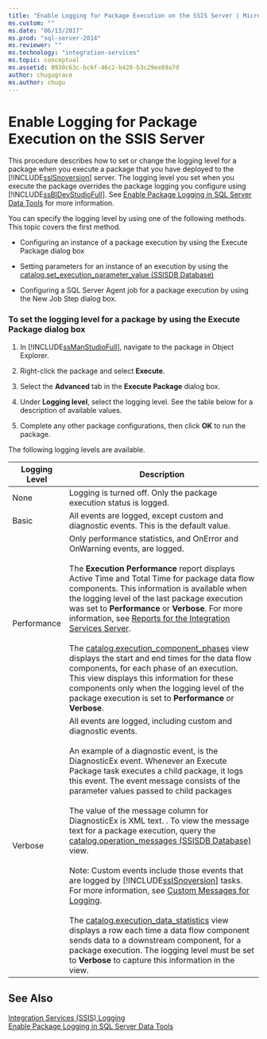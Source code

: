 ```yaml
---
title: "Enable Logging for Package Execution on the SSIS Server | Microsoft Docs"
ms.custom: ""
ms.date: "06/13/2017"
ms.prod: "sql-server-2014"
ms.reviewer: ""
ms.technology: "integration-services"
ms.topic: conceptual
ms.assetid: 8930c63c-bc6f-46c2-b428-b3c29ee89a7d
author: chugugrace
ms.author: chugu
---
```

# Enable Logging for Package Execution on the SSIS Server
  This procedure describes how to set or change the logging level for a package when you execute a package that you have deployed to the [!INCLUDE[ssISnoversion](../includes/ssisnoversion-md.md)] server. The logging level you set when you execute the package overrides the package logging you configure using [!INCLUDE[ssBIDevStudioFull](../includes/ssbidevstudiofull-md.md)]. See [Enable Package Logging in SQL Server Data Tools](../../2014/integration-services/enable-package-logging-in-sql-server-data-tools.md) for more information.  
  
 You can specify the logging level by using one of the following methods. This topic covers the first method.  
  
-   Configuring an instance of a package execution by using the Execute Package dialog box  
  
-   Setting parameters for an instance of an execution by using the [catalog.set_execution_parameter_value &#40;SSISDB Database&#41;](/sql/integration-services/system-stored-procedures/catalog-set-execution-parameter-value-ssisdb-database)  
  
-   Configuring a SQL Server Agent job for a package execution by using the New Job Step dialog box.  
  
### To set the logging level for a package by using the Execute Package dialog box  
  
1.  In [!INCLUDE[ssManStudioFull](../includes/ssmanstudiofull-md.md)], navigate to the package in Object Explorer.  
  
2.  Right-click the package and select **Execute**.  
  
3.  Select the **Advanced** tab in the **Execute Package** dialog box.  
  
4.  Under **Logging level**, select the logging level. See the table below for a description of available values.  
  
5.  Complete any other package configurations, then click **OK** to run the package.  
  
 The following logging levels are available.  
  
|Logging Level|Description|  
|-------------------|-----------------|  
|None|Logging is turned off. Only the package execution status is logged.|  
|Basic|All events are logged, except custom and diagnostic events. This is the default value.|  
|Performance|Only performance statistics, and OnError and OnWarning events, are logged.<br /><br /> The **Execution Performance** report displays Active Time and Total Time for package data flow components. This information is available when the logging level of the last package execution was set to **Performance** or **Verbose**. For more information, see [Reports for the Integration Services Server](../../2014/integration-services/reports-for-the-integration-services-server.md).<br /><br /> The [catalog.execution_component_phases](/sql/integration-services/system-views/catalog-execution-component-phases) view displays the start and end times for the data flow components, for each phase of an execution. This view displays this information for these components only when the logging level of the package execution is set to **Performance** or **Verbose**.|  
|Verbose|All events are logged, including custom and diagnostic events.<br /><br /> An example of a diagnostic event, is the DiagnosticEx event. Whenever an Execute Package task executes a child package, it logs this event. The event message consists of the parameter values passed to child packages<br /><br /> The value of the message column for DiagnosticEx is XML text. . To view the message text for a package execution, query the [catalog.operation_messages &#40;SSISDB Database&#41;](/sql/integration-services/system-views/catalog-operation-messages-ssisdb-database) view.<br /><br /> Note: Custom events include those events that are logged by [!INCLUDE[ssISnoversion](../includes/ssisnoversion-md.md)] tasks. For more information, see [Custom Messages for Logging](../../2014/integration-services/custom-messages-for-logging.md).<br /><br /> The [catalog.execution_data_statistics](../relational-databases/statistics/statistics.md) view displays a row each time a data flow component sends data to a downstream component, for a package execution. The logging level must be set to **Verbose** to capture this information in the view.|  
  
## See Also  
 [Integration Services &#40;SSIS&#41; Logging](performance/integration-services-ssis-logging.md)   
 [Enable Package Logging in SQL Server Data Tools](../../2014/integration-services/enable-package-logging-in-sql-server-data-tools.md)  
  
  
